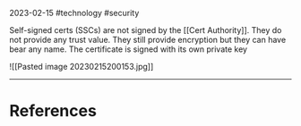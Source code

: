 2023-02-15
#technology #security 

Self-signed certs (SSCs) are not signed by the [[Cert Authority]].
They do not provide any trust value.
They still provide encryption but they can have bear any name.
The certificate is signed with its own private key

![[Pasted image 20230215200153.jpg]]

---
# References
